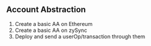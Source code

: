 ## Account Abstraction

1. Create a basic AA on Ethereum
2. Create a basic AA on zySync
3. Deploy and send a userOp/transaction through them